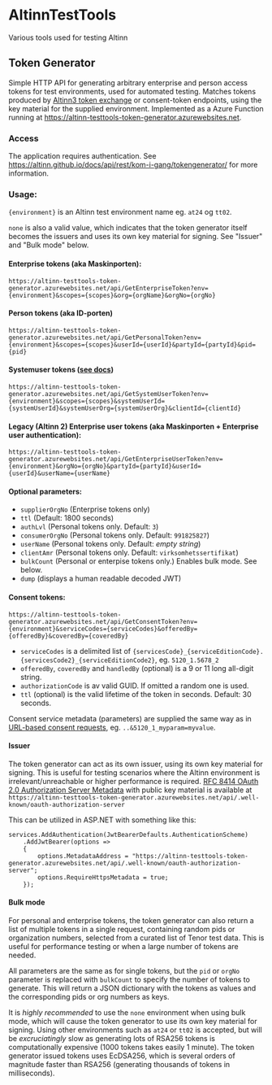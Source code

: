 # AltinnTestTools
Various tools used for testing Altinn

## Token Generator

Simple HTTP API for generating arbitrary enterprise and person access tokens for test environments, used for automated testing. Matches tokens produced by [Altinn3 token exchange](https://docs.altinn.studio/altinn-api/authentication/#exchange-of-jwt-token) or consent-token endpoints, using the key material for the supplied environment. Implemented as a Azure Function running at https://altinn-testtools-token-generator.azurewebsites.net.

### Access

The application requires authentication. See https://altinn.github.io/docs/api/rest/kom-i-gang/tokengenerator/ for more information.

### Usage:

`{environment}` is an Altinn test environment name eg. `at24` og `tt02`. 

`none` is also a valid value, which indicates that the token generator itself becomes the issuers and uses its own key material for signing. See "Issuer" and "Bulk mode" below.


#### Enterprise tokens (aka Maskinporten):
`https://altinn-testtools-token-generator.azurewebsites.net/api/GetEnterpriseToken?env={environment}&scopes={scopes}&org={orgName}&orgNo={orgNo}`

#### Person tokens (aka ID-porten)
`https://altinn-testtools-token-generator.azurewebsites.net/api/GetPersonalToken?env={environment}&scopes={scopes}&userId={userId}&partyId={partyId}&pid={pid}`

#### Systemuser tokens ([see docs](https://docs.digdir.no/docs/Maskinporten/maskinporten_func_systembruker))
`https://altinn-testtools-token-generator.azurewebsites.net/api/GetSystemUserToken?env={environment}&scopes={scopes}&systemUserId={systemUserId}&systemUserOrg={systemUserOrg}&clientId={clientId}`

#### Legacy (Altinn 2) Enterprise user tokens (aka Maskinporten + Enterprise user authentication):
`https://altinn-testtools-token-generator.azurewebsites.net/api/GetEnterpriseUserToken?env={environment}&orgNo={orgNo}&partyId={partyId}&userId={userId}&userName={userName}`

#### Optional parameters:

* `supplierOrgNo` (Enterprise tokens only)
* `ttl` (Default: 1800 seconds)
* `authLvl` (Personal tokens only. Default: `3`)
* `consumerOrgNo` (Personal tokens only. Default: `991825827`)
* `userName` (Personal tokens only. Default: *empty string*)
* `clientAmr` (Personal tokens only. Default: `virksomhetssertifikat`)
* `bulkCount` (Personal or enterpise tokens only.) Enables bulk mode. See below.
* `dump` (displays a human readable decoded JWT)

#### Consent tokens: 
`https://altinn-testtools-token-generator.azurewebsites.net/api/GetConsentToken?env={environment}&serviceCodes={serviceCodes}&offeredBy={offeredBy}&coveredBy={coveredBy}`

* `serviceCodes` is a delimited list of `{servicesCode}_{serviceEditionCode}.{servicesCode2}_{serviceEditionCode2}`, eg. `5120_1.5678_2`
* `offeredBy`, `coveredBy` and `handledBy` (optional) is a 9 or 11 long all-digit string. 
* `authorizationCode` is av valid GUID. If omitted a random one is used.
* `ttl` (optional) is the valid lifetime of the token in seconds. Default: 30 seconds.

Consent service metadata (parameters) are supplied the same way as in [URL-based consent requests](https://altinn.github.io/docs/utviklingsguider/samtykke/datakonsument/be-om-samtykke/lenkebasert-legacy/), eg. `..&5120_1_myparam=myvalue`.

#### Issuer

The token generator can act as its own issuer, using its own key material for signing. This is useful for testing scenarios where the Altinn environment is irrelevant/unreachable or higher performance is required. 
[RFC 8414 OAuth 2.0 Authorization Server Metadata](https://datatracker.ietf.org/doc/html/rfc8414) with public key material is available at `https://altinn-testtools-token-generator.azurewebsites.net/api/.well-known/oauth-authorization-server`

This can be utilized in ASP.NET with something like this:
```
services.AddAuthentication(JwtBearerDefaults.AuthenticationScheme)
    .AddJwtBearer(options =>
    {
        options.MetadataAddress = "https://altinn-testtools-token-generator.azurewebsites.net/api/.well-known/oauth-authorization-server";
        options.RequireHttpsMetadata = true;
    });
```

#### Bulk mode

For personal and enterprise tokens, the token generator can also return a list of multiple tokens in a single request, containing random pids or organization numbers, selected from a curated list of Tenor test data. This is useful for performance testing or when a large number of tokens are needed.

All parameters are the same as for single tokens, but the `pid` or `orgNo` parameter is replaced with `bulkCount` to specify the number of tokens to generate. This will return a JSON dictionary with the tokens as values and the corresponding pids or org numbers as keys. 

It is _highly recommended_ to use the `none` environment when using bulk mode, which will cause the token generator to use its own key material for signing. Using other environments such as `at24` or `tt02` is accepted, but will be _excruciatingly_ slow as generating lots of RSA256 tokens is computationally expensive (1000 tokens takes easily 1 minute). The token generator issued tokens uses EcDSA256, which is several orders of magnitude faster than RSA256 (generating thousands of tokens in milliseconds).
